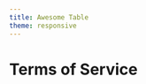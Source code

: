 ```yaml
---
title: Awesome Table
theme: responsive
---
```


# Terms of Service

<!-- Place this tag where you want the Awesome Table Widget to render -->
<div data-type="AwesomeTableView" data-viewID="-Lo1w9BZleHXcvVALiWp"></div>

<!-- Place this within the <head> tag or just before the end of your <body> tag. -->
<script src="https://awesome-table.com/AwesomeTableInclude.js"></script>
